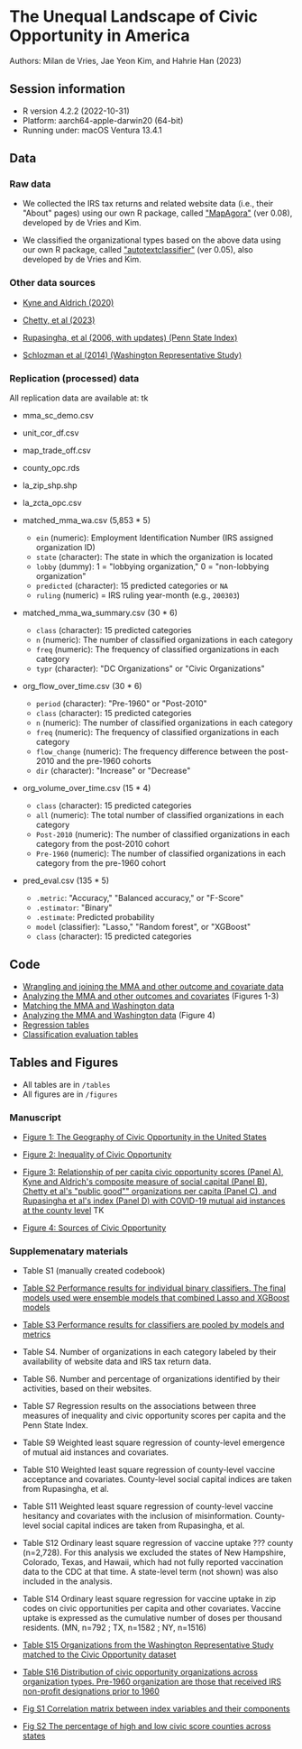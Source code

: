 # The Unequal Landscape of Civic Opportunity in America

Authors: Milan de Vries, Jae Yeon Kim, and Hahrie Han (2023)

## Session information 

* R version 4.2.2 (2022-10-31)
* Platform: aarch64-apple-darwin20 (64-bit)
* Running under: macOS Ventura 13.4.1

## Data 

### Raw data 

* We collected the IRS tax returns and related website data (i.e., their "About" pages) using our own R package, called ["MapAgora"](https://snfagora.github.io/MapAgora/) (ver 0.08), developed by de Vries and Kim.

* We classified the organizational types based on the above data using our own R package, called ["autotextclassifier"](https://snfagora.github.io/autotextclassifier/) (ver 0.05), also developed by de Vries and Kim.

### Other data sources 

- [Kyne and Aldrich (2020)](https://dataverse.harvard.edu/dataset.xhtml?persistentId=doi:10.7910/DVN/IUNNZM)

- [Chetty, et al (2023)](https://www.socialcapital.org/?dimension=EconomicConnectednessIndividual&geoLevel=county&selectedId=&dim1=EconomicConnectednessIndividual&dim2=CohesivenessClustering&dim3=CivicEngagementVolunteeringRates&bigModalSection=&bigModalChart=scatterplot&showOutliers=false&colorBy=)

- [Rupasingha, et al (2006, with updates) (Penn State Index)](https://aese.psu.edu/nercrd/community/social-capital-resources)

- [Schlozman et al (2014) (Washington Representative Study)](https://www.icpsr.umich.edu/web/ICPSR/studies/35309/publications)

### Replication (processed) data 

All replication data are available at: tk 

* mma_sc_demo.csv

* unit_cor_df.csv

* map_trade_off.csv

* county_opc.rds

* la_zip_shp.shp

* la_zcta_opc.csv

* matched_mma_wa.csv (5,853 * 5)
  - `ein` (numeric): Employment Identification Number (IRS assigned organization ID)
  - `state` (character): The state in which the organization is located
  - `lobby` (dummy): 1 = "lobbying organization," 0 = "non-lobbying organization"  
  - `predicted` (character): 15 predicted categories or `NA`
  - `ruling` (numeric) = IRS ruling year-month (e.g., `200303`)
  
* matched_mma_wa_summary.csv (30 * 6)
  - `class` (character): 15 predicted categories 
  - `n` (numeric): The number of classified organizations in each category
  - `freq` (numeric): The frequency of classified organizations in each category 
  - `typr` (character): "DC Organizations" or "Civic Organizations"
  
* org_flow_over_time.csv (30 * 6)
  - `period` (character): "Pre-1960" or "Post-2010"
  - `class` (character): 15 predicted categories 
  - `n` (numeric): The number of classified organizations in each category
  - `freq` (numeric): The frequency of classified organizations in each category 
  - `flow_change` (numeric): The frequency difference between the post-2010 and the pre-1960 cohorts
  - `dir` (character): "Increase" or "Decrease"
  
* org_volume_over_time.csv (15 * 4)
  - `class` (character): 15 predicted categories 
  - `all` (numeric): The total number of classified organizations in each category
  - `Post-2010` (numeric): The number of classified organizations in each category from the post-2010 cohort
  - `Pre-1960` (numeric): The number of classified organizations in each category from the pre-1960 cohort

* pred_eval.csv (135 * 5)
  - `.metric`: "Accuracy," "Balanced accuracy," or "F-Score"
  - `.estimator`: "Binary"
  - `.estimate`: Predicted probability
  - `model` (classifier): "Lasso," "Random forest", or "XGBoost"
  - `class` (character): 15 predicted categories 

## Code

- [Wrangling and joining the MMA and other outcome and covariate data](https://github.com/snfagora/map_civic_opportunity/blob/main/src/data_wrangling.Rmd) 
- [Analyzing the MMA and other outcomes and covariates](https://github.com/snfagora/map_civic_opportunity/blob/main/src/measurement_test.R) (Figures 1-3) 
- [Matching the MMA and Washington data](https://github.com/snfagora/map_civic_opportunity/blob/main/src/name_matching.R)
- [Analyzing the MMA and Washington data](https://github.com/snfagora/map_civic_opportunity/blob/main/src/org_type_analysis.R) (Figure 4)
- [Regression tables](https://github.com/snfagora/map_civic_opportunity/blob/main/src/regression_tables.R)
- [Classification evaluation tables](https://github.com/snfagora/map_civic_opportunity/blob/main/src/ml_performance_eval.R)

## Tables and Figures 

* All tables are in `/tables` 
* All figures are in `/figures` 

### Manuscript

* [Figure 1: The Geography of Civic Opportunity in the United States](https://github.com/snfagora/map_civic_opportunity/blob/main/plots/figure1.pdf)

* [Figure 2: Inequality of Civic Opportunity](https://github.com/snfagora/map_civic_opportunity/blob/main/plots/figure2.pdf)

* [Figure 3: Relationship of per capita civic opportunity scores (Panel A), Kyne and Aldrich's composite measure of social capital (Panel B), Chetty et al's "public good"" organizations per capita (Panel C), and Rupasingha et al's index (Panel D) with COVID-19 mutual aid instances at the county level](https://github.com/snfagora/map_civic_opportunity/blob/main/plots/figure3.pdf) TK

* [Figure 4: Sources of Civic Opportunity](https://github.com/snfagora/map_civic_opportunity/blob/main/plots/figure4.pdf)

### Supplemenatary materials 

* Table S1 (manually created codebook)

* [Table S2 Performance results for individual binary classifiers. The final models used were ensemble models that combined Lasso and XGBoost models](https://github.com/snfagora/map_civic_opportunity/blob/main/tables/table_s2.docx)

* [Table S3 Performance results for classifiers are pooled by models and metrics](https://github.com/snfagora/map_civic_opportunity/blob/main/tables/table_s3.docx)

* Table S4. Number of organizations in each category labeled by their availability of website data and IRS tax return data.  

* Table S6. Number and percentage of organizations identified by their activities, based on their websites. 

* Table S7 Regression results on the associations between three measures of inequality and civic opportunity scores per capita and the Penn State Index.  

* Table S9 Weighted least square regression of county-level emergence of mutual aid instances and covariates.  

* Table S10 Weighted least square regression of county-level vaccine acceptance and covariates. County-level social capital indices are taken from Rupasingha, et al. 

* Table S11 Weighted least square regression of county-level vaccine hesitancy and covariates with the inclusion of misinformation. County-level social capital indices are taken from Rupasingha, et al. 

* Table S12 Ordinary least square regression of vaccine uptake ??? county (n=2,728). For this analysis we excluded the states of New Hampshire, Colorado, Texas, and Hawaii, which had not fully reported vaccination data to the CDC at that time. A state-level term (not shown) was also included in the analysis. 

* Table S14 Ordinary least square regression for vaccine uptake in zip codes on civic opportunities per capita and other covariates. Vaccine uptake is expressed as the cumulative number of doses per thousand residents. (MN, n=792 ; TX, n=1582 ; NY, n=1516) 

* [Table S15 Organizations from the Washington Representative Study matched to the Civic Opportunity dataset](https://github.com/snfagora/map_civic_opportunity/blob/main/tables/table_s15.rtf)

* [Table S16 Distribution of civic opportunity organizations across organization types. Pre-1960 organization are those that received IRS non-profit designations prior to 1960](https://github.com/snfagora/map_civic_opportunity/blob/main/tables/table_s16.rtf)

* [Fig S1 Correlation matrix between index variables and their components](https://github.com/snfagora/map_civic_opportunity/blob/main/plots/figure_s1.pdf)

* [Fig S2 The percentage of high and low civic score counties across states](https://github.com/snfagora/map_civic_opportunity/blob/main/plots/figure_s2.pdf)